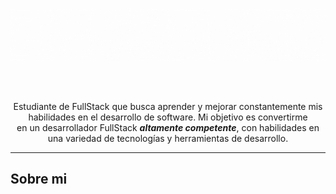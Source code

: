 ![](Presentation.gif)

<br>
<br>
<p align="center">Estudiante de FullStack que busca aprender y mejorar constantemente mis habilidades en el desarrollo de software. Mi objetivo es convertirme <br>
 en un desarrollador FullStack <em><strong>altamente competente</strong></em>, con habilidades en una variedad de tecnologías y herramientas de desarrollo.</p>






---
## Sobre mi
 
<!--
**SebasQui97/SebasQui97** is a ✨ _special_ ✨ repository because its `README.md` (this file) appears on your GitHub profile.

Here are some ideas to get you started:

- 🔭 I’m currently working on ...
- 🌱 I’m currently learning ...
- 👯 I’m looking to collaborate on ...
- 🤔 I’m looking for help with ...
- 💬 Ask me about ...
- 📫 How to reach me: ...
- 😄 Pronouns: ...
- ⚡ Fun fact: ...
-->
